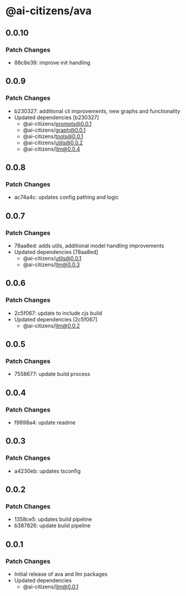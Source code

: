 # @ai-citizens/ava

## 0.0.10

### Patch Changes

- 88c8e39: improve init handling

## 0.0.9

### Patch Changes

- b230327: additional cli improvements, new graphs and functionality
- Updated dependencies [b230327]
  - @ai-citizens/prompts@0.0.1
  - @ai-citizens/graph@0.0.1
  - @ai-citizens/tools@0.0.1
  - @ai-citizens/utils@0.0.2
  - @ai-citizens/llm@0.0.4

## 0.0.8

### Patch Changes

- ac74a4c: updates config pathing and logic

## 0.0.7

### Patch Changes

- 78aa8ed: adds utils, additional model handling improvements
- Updated dependencies [78aa8ed]
  - @ai-citizens/utils@0.0.1
  - @ai-citizens/llm@0.0.3

## 0.0.6

### Patch Changes

- 2c5f067: update to include cjs build
- Updated dependencies [2c5f067]
  - @ai-citizens/llm@0.0.2

## 0.0.5

### Patch Changes

- 7558677: update build process

## 0.0.4

### Patch Changes

- f9898a4: update readme

## 0.0.3

### Patch Changes

- a4230eb: updates tsconfig

## 0.0.2

### Patch Changes

- 1358ce5: updates build pipeline
- b387826: update build pipeline

## 0.0.1

### Patch Changes

- Initial release of ava and llm packages
- Updated dependencies
  - @ai-citizens/llm@0.0.1
